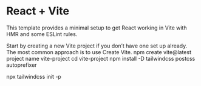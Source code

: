 # React + Vite

This template provides a minimal setup to get React working in Vite with HMR and some ESLint rules.

Start by creating a new Vite project if you don’t have one set up already. The most common approach is to use Create Vite.
npm create vite@latest
project name  vite-project
  cd vite-project
npm install -D tailwindcss postcss autoprefixer


npx tailwindcss init -p